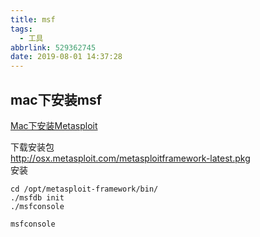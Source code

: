 ```yaml
---
title: msf
tags:
  - 工具
abbrlink: 529362745
date: 2019-08-01 14:37:28
---
```


## mac下安装msf
[Mac下安装Metasploit](https://blog.csdn.net/myfather103/article/details/79212460)  

下载安装包  
http://osx.metasploit.com/metasploitframework-latest.pkg  
安装  

```
cd /opt/metasploit-framework/bin/
./msfdb init
./msfconsole

msfconsole
```
